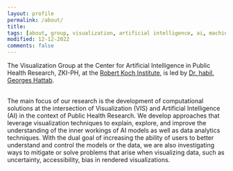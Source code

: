 ```yaml
---
layout: profile
permalink: /about/
title:
tags: [about, group, visualization, artificial intelligence, ai, machine learning, ml, data, representation, abstraction, visualization, vis]
modified: 12-12-2022
comments: false
---
```


The Visualization Group at the Center for Artificial Intelligence in Public Health Research, ZKI-PH, at the [Robert Koch Institute](https://www.rki.de/EN/), is led by [Dr. habil. Georges Hattab](/hattab).

<br/>
The main focus of our research is the development of computational solutions at the intersection of Visualization (VIS) and Artificial Intelligence (AI) in the context of Public Health Research.
We develop approaches that leverage visualization techniques to explain, explore, and improve the understanding of the inner workings of AI models as well as data analytics techniques. 
With the dual goal of increasing the ability of users to better understand and control the models or the data, we are also investigating ways to mitigate or solve problems that arise when visualizing data, such as uncertainty, accessibility, bias in rendered visualizations.



